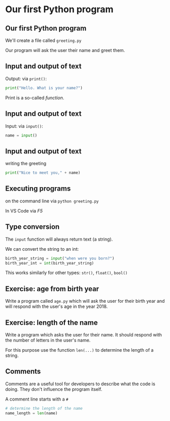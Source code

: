 # Our first Python program

## Our first Python program

We'll create a file called `greeting.py`

Our program will ask the user their name and greet them.

## Input and output of text

Output: via `print()`:

```py
print("Hello. What is your name?")
```

Print is a so-called _function_.

## Input and output of text

Input: via `input()`:

```py
name = input()
```

## Input and output of text

writing the greeting

```py
print("Nice to meet you," + name)
```

## Executing programs

on the command line via `python greeting.py`

In VS Code via _F5_

## Type conversion

The `input` function will always return text (a string).

We can convert the string to an int:

```py
birth_year_string = input("when were you born?")
birth_year_int = int(birth_year_string)
```

This works similarly for other types: `str()`, `float()`, `bool()`

## Exercise: age from birth year

Write a program called `age.py` which will ask the user for their birth year and will respond with the user's age in the year 2018.

## Exercise: length of the name

Write a program which asks the user for their name. It should respond with the number of letters in the user's name.

For this purpose use the function `len(...)` to determine the length of a string.

## Comments

Comments are a useful tool for developers to describe what the code is doing. They don't influence the program itself.

A comment line starts with a `#`

```py
# determine the length of the name
name_length = len(name)
```

